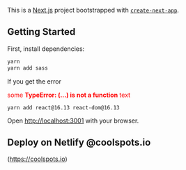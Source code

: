This is a [Next.js](https://nextjs.org/) project bootstrapped with [`create-next-app`](https://github.com/vercel/next.js/tree/canary/packages/create-next-app).

## Getting Started

First, install dependencies:

```bash
yarn 
yarn add sass
```

If you get the error

<span style="color:red">some **TypeError: (...) is not a function** text</span>


```
yarn add react@16.13 react-dom@16.13
```

Open [http://localhost:3001](http://localhost:3001) with your browser.



## Deploy on Netlify @coolspots.io

(https://coolspots.io)
